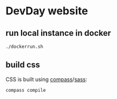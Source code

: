 # DevDay website

## run local instance in docker

```
./dockerrun.sh
```

## build css

CSS is built using [compass](http://compass-style.org/)/[sass](http://sass-lang.com/):

```
compass compile
```
